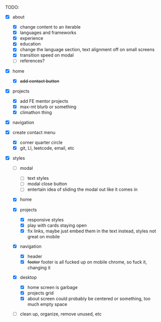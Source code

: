TODO:

- [x] about

  - [x] change content to an iterable
  - [x] languages and frameworks
  - [x] experience
  - [x] education
  - [x] change the language section, text alignment off on small screens
  - [x] transition speed on modal
  - [ ] references?

- [x] home
  - [x] ~~add contact button~~
- [x] projects
  - [x] add FE mentor projects
  - [x] max-mt blurb or something
  - [x] climathon thing
- [x] navigation

- [x] create contact menu

  - [x] corner quarter circle
  - [x] git, LI, leetcode, email, etc

- [x] styles

  - [ ] modal
    - [ ] text styles
    - [ ] modal close button
    - [ ] entertain idea of sliding the modal out like it comes in
  - [x] home
  - [x] projects
    - [x] responsive styles
    - [x] play with cards staying open
    - [x] fix links, maybe just embed them in the text instead,
          styles not great on mobile
  - [x] navigation

    - [x] header
    - [x] ~~footer~~ footer is all fucked up on mobile chrome, so fuck it, changing it

  - [x] desktop
    - [x] home screen is garbage
    - [x] projects grid
    - [x] about screen could probably be centered or something, too much empty space
  - [ ] clean up, organize, remove unused, etc
